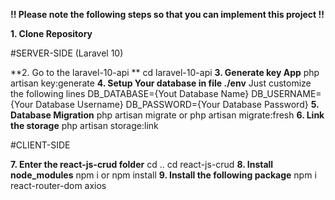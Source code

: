 **!! Please note the following steps so that you can implement this project !!**

**1.  Clone Repository**

#SERVER-SIDE (Laravel 10)

**2.  Go to the laravel-10-api **
      cd laravel-10-api
**3.  Generate key App**
      php artisan key:generate
**4.  Setup Your database in file ./env**
      Just customize the following lines 
        DB_DATABASE={Yout Database Name}
        DB_USERNAME={Your Database Username}
        DB_PASSWORD={Your Database Password}
**5.  Database Migration**
      php artisan migrate or php artisan migrate:fresh
**6.  Link the storage**
      php artisan storage:link

#CLIENT-SIDE

**7.  Enter the react-js-crud folder**
      cd ..
      cd react-js-crud
**8.  Install node_modules**
      npm i or npm install
**9.  Install the following package**
      npm i react-router-dom axios
